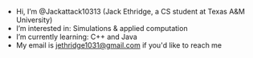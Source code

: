 - Hi, I’m @Jackattack10313 (Jack Ethridge, a CS student at Texas A&M University)
- I’m interested in: Simulations & applied computation
- I’m currently learning: C++ and Java
- My email is jethridge1031@gmail.com if you'd like to reach me
